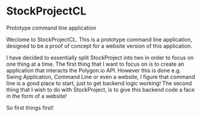 # StockProjectCL
Prototype command line application 

Weclome to StockProjectCL. This is a prototype command line application, designed to be a proof of concept for a website version of this application. 

I have decided to essentially split StockProject into two in order to focus on one thing at a time. The first thing that I want to focus on is to create an application that interacts the Polygon.io API. However this is done e.g. Swing Application, Command Line or even a website, I figure that command line is a good place to start, just to get backend logic working! The second thing that I wish to do with StockProject, is to give this backend code a face in the form of a website!

So first things first!
